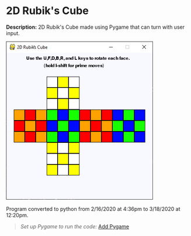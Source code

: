 # 2D Rubik's Cube

**Description:** 2D Rubik's Cube made using Pygame that can turn with user input.

![Program screenshot](./screenshot.jpg)

Program converted to python from 2/16/2020 at 4:36pm to 3/18/2020 at 12:20pm.

>*Set up Pygame to run the code:* [Add Pygame](https://stackoverflow.com/questions/28453854/add-pygame-module-in-pycharm-id)